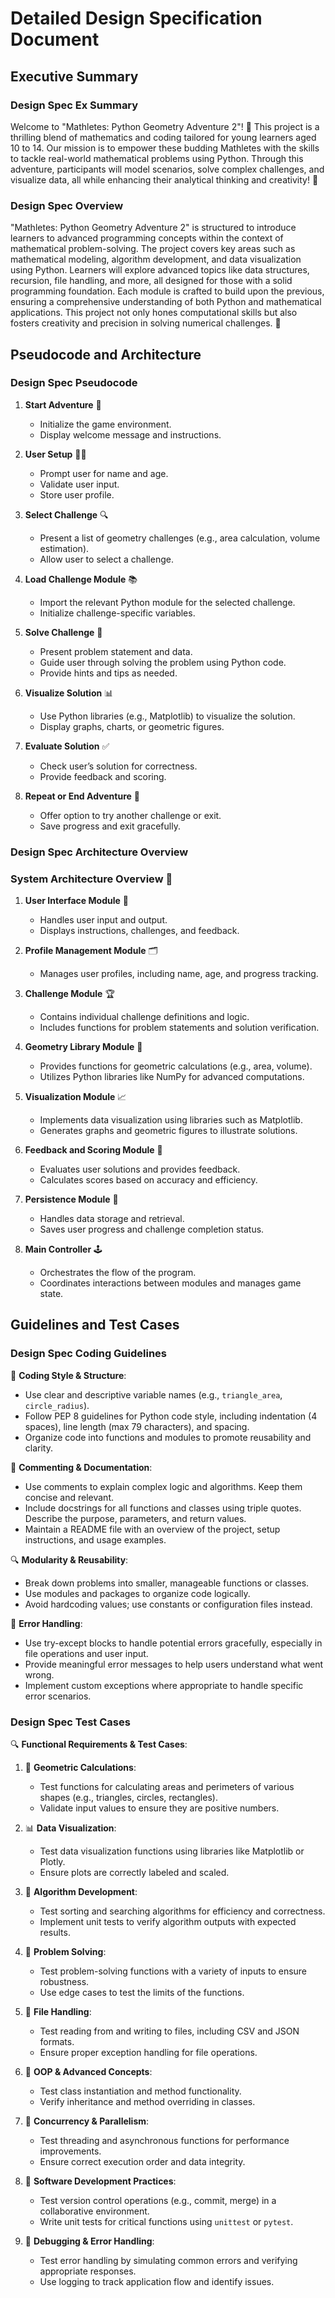 # Detailed Design Specification Document

## Executive Summary

### Design Spec Ex Summary

Welcome to "Mathletes: Python Geometry Adventure 2"! 🚀 This project is a thrilling blend of mathematics and coding tailored for young learners aged 10 to 14. Our mission is to empower these budding Mathletes with the skills to tackle real-world mathematical problems using Python. Through this adventure, participants will model scenarios, solve complex challenges, and visualize data, all while enhancing their analytical thinking and creativity! 🌟

### Design Spec Overview

"Mathletes: Python Geometry Adventure 2" is structured to introduce learners to advanced programming concepts within the context of mathematical problem-solving. The project covers key areas such as mathematical modeling, algorithm development, and data visualization using Python. Learners will explore advanced topics like data structures, recursion, file handling, and more, all designed for those with a solid programming foundation. Each module is crafted to build upon the previous, ensuring a comprehensive understanding of both Python and mathematical applications. This project not only hones computational skills but also fosters creativity and precision in solving numerical challenges. 🔑

## Pseudocode and Architecture

### Design Spec Pseudocode

1. **Start Adventure** 🚀
   - Initialize the game environment.
   - Display welcome message and instructions.

2. **User Setup** 🧑‍💻
   - Prompt user for name and age.
   - Validate user input.
   - Store user profile.

3. **Select Challenge** 🔍
   - Present a list of geometry challenges (e.g., area calculation, volume estimation).
   - Allow user to select a challenge.

4. **Load Challenge Module** 📚
   - Import the relevant Python module for the selected challenge.
   - Initialize challenge-specific variables.

5. **Solve Challenge** 🧠
   - Present problem statement and data.
   - Guide user through solving the problem using Python code.
   - Provide hints and tips as needed.

6. **Visualize Solution** 📊
   - Use Python libraries (e.g., Matplotlib) to visualize the solution.
   - Display graphs, charts, or geometric figures.

7. **Evaluate Solution** ✅
   - Check user’s solution for correctness.
   - Provide feedback and scoring.

8. **Repeat or End Adventure** 🔄
   - Offer option to try another challenge or exit.
   - Save progress and exit gracefully.

### Design Spec Architecture Overview

### System Architecture Overview 🌟

1. **User Interface Module** 🎨
   - Handles user input and output.
   - Displays instructions, challenges, and feedback.

2. **Profile Management Module** 🗂️
   - Manages user profiles, including name, age, and progress tracking.

3. **Challenge Module** 🏆
   - Contains individual challenge definitions and logic.
   - Includes functions for problem statements and solution verification.

4. **Geometry Library Module** 📐
   - Provides functions for geometric calculations (e.g., area, volume).
   - Utilizes Python libraries like NumPy for advanced computations.

5. **Visualization Module** 📈
   - Implements data visualization using libraries such as Matplotlib.
   - Generates graphs and geometric figures to illustrate solutions.

6. **Feedback and Scoring Module** 🏅
   - Evaluates user solutions and provides feedback.
   - Calculates scores based on accuracy and efficiency.

7. **Persistence Module** 💾
   - Handles data storage and retrieval.
   - Saves user progress and challenge completion status.

8. **Main Controller** 🕹️
   - Orchestrates the flow of the program.
   - Coordinates interactions between modules and manages game state.

## Guidelines and Test Cases

### Design Spec Coding Guidelines

🎨 **Coding Style & Structure**: 
- Use clear and descriptive variable names (e.g., `triangle_area`, `circle_radius`).
- Follow PEP 8 guidelines for Python code style, including indentation (4 spaces), line length (max 79 characters), and spacing.
- Organize code into functions and modules to promote reusability and clarity.

📝 **Commenting & Documentation**: 
- Use comments to explain complex logic and algorithms. Keep them concise and relevant.
- Include docstrings for all functions and classes using triple quotes. Describe the purpose, parameters, and return values.
- Maintain a README file with an overview of the project, setup instructions, and usage examples.

🔍 **Modularity & Reusability**:
- Break down problems into smaller, manageable functions or classes.
- Use modules and packages to organize code logically.
- Avoid hardcoding values; use constants or configuration files instead.

🚨 **Error Handling**:
- Use try-except blocks to handle potential errors gracefully, especially in file operations and user input.
- Provide meaningful error messages to help users understand what went wrong.
- Implement custom exceptions where appropriate to handle specific error scenarios.

### Design Spec Test Cases

🔍 **Functional Requirements & Test Cases**:

1. 📏 **Geometric Calculations**:
   - Test functions for calculating areas and perimeters of various shapes (e.g., triangles, circles, rectangles).
   - Validate input values to ensure they are positive numbers.

2. 📊 **Data Visualization**:
   - Test data visualization functions using libraries like Matplotlib or Plotly.
   - Ensure plots are correctly labeled and scaled.

3. 🧮 **Algorithm Development**:
   - Test sorting and searching algorithms for efficiency and correctness.
   - Implement unit tests to verify algorithm outputs with expected results.

4. 🧩 **Problem Solving**:
   - Test problem-solving functions with a variety of inputs to ensure robustness.
   - Use edge cases to test the limits of the functions.

5. 📂 **File Handling**:
   - Test reading from and writing to files, including CSV and JSON formats.
   - Ensure proper exception handling for file operations.

6. 🧠 **OOP & Advanced Concepts**:
   - Test class instantiation and method functionality.
   - Verify inheritance and method overriding in classes.

7. 🔄 **Concurrency & Parallelism**:
   - Test threading and asynchronous functions for performance improvements.
   - Ensure correct execution order and data integrity.

8. 🔧 **Software Development Practices**:
   - Test version control operations (e.g., commit, merge) in a collaborative environment.
   - Write unit tests for critical functions using `unittest` or `pytest`. 

9. 🐞 **Debugging & Error Handling**:
   - Test error handling by simulating common errors and verifying appropriate responses.
   - Use logging to track application flow and identify issues.
